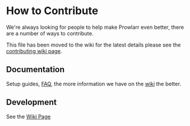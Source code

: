 # How to Contribute

We're always looking for people to help make Prowlarr even better, there are a number of ways to contribute.

This file has been moved to the wiki for the latest details please see the [contributing wiki page](https://wiki.servarr.com/prowlarr/contributing).

## Documentation

Setup guides, [FAQ](https://wiki.servarr.com/prowlarr/faq), the more information we have on the [wiki](https://wiki.servarr.com/prowlarr) the better.

## Development

See the [Wiki Page](https://wiki.servarr.com/prowlarr/contributing)
